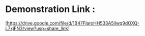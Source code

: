 
# Demonstration Link :
[https://drive.google.com/file/d/1B47FlaroHH533A5iIwq9dOXQ-L7xjFN3/view?usp=share_link]
